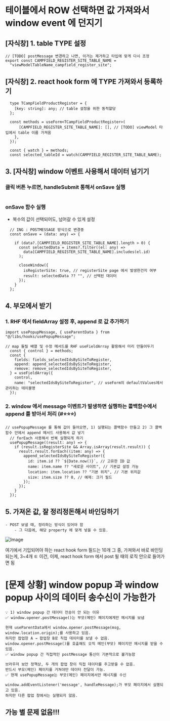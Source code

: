 
# 테이블에서 ROW 선택하면 값 가져와서 window event 에 던지기 

## [자식창] 1. table TYPE 설정 
```tsx
// [TODO] postMessage 변경하고 나면, 이거는 제거하고 타입에 맞게 다시 조정 
export const CAMPFIELD_REGISTER_SITE_TABLE_NAME =
  "viewModelTableName_campfield_register_site";
```

## [자식창] 2. react hook form 에 TYPE 가져와서 등록하기 
```tsx
  type TCampFieldProductRegister = {
    [key: string]: any; // table 설정을 위한 동적할당
  };

  const methods = useForm<TCampFieldProductRegister>(
      [CAMPFIELD_REGISTER_SITE_TABLE_NAME]: [], // [TODO] viewModel 타입에서 table 이름 가져옴
    },
  });

  const { watch } = methods;
  const selected_tableId = watch(CAMPFIELD_REGISTER_SITE_TABLE_NAME);
```

## 3. [자식창] window 이벤트 사용해서 데이터 넘기기 

### 클릭 버튼 누르면, handleSubmit 통해서 onSave 실행 
```tsx

```

### onSave 함수 실행
- 복수의 값이 선택되어도, 넘어갈 수 있게 설정 
```tsx
  // ING : POSTMESSAGE 방식으로 변경중
  const onSave = (data: any) => {

    if (data?.[CAMPFIELD_REGISTER_SITE_TABLE_NAME].length > 0) {
      const selectedData = items?.filter((el: any) =>
        data[CAMPFIELD_REGISTER_SITE_TABLE_NAME].includes(el.id)
      );

      closeWindow({
        isRegisterSite: true, // registerSite page 에서 발생한건지 여부
        result: selectedData ?? "", // 선택된 데이터
      });
    }
  };
```




## 4. 부모에서 받기 
### 1. RHF 에서 fieldArray 설정 후, append 로 값 추가하기
```tsx
import usePopupMessage, { useParentData } from "@/libs/hooks/usePopupMessage";

// map 돌릴 배열 및 수정 메서드를 RHF useFieldArray 활용해서 미리 만들어두기
  const { control } = methods;
  const {
    fields: fields_selectedIdsBySiteToRegister,
    append: append_selectedIdsBySiteToRegister,
    remove: remove_selectedIdsBySiteToRegister,
  } = useFieldArray({
    control,
    name: "selectedIdsBySiteToRegister", // useForm의 defaultValues에서 관리하는 테이블명
  });

```

### 2. window 에서 message 이벤트가 발생하면 실행하는 콜백함수에서 append 를 받아서 처리 (#⭐⭐⭐)
```tsx
// usePopupMessage 를 통해 값이 들어오면, 1) 실행되는 콜백함수 만들고 2) 그 콜백함수 안에서 append 메서드 사용해서 값 넣기
  // forEach 사용해서 반복 실행되게 하기 
  usePopupMessage((result: any) => {
    if (result.isRegisterSite && Array.isArray(result.result)) {
      result.result.forEach((item: any) => {
        append_selectedIdsBySiteToRegister({
          id: item.id ?? `${Date.now()}`, // 고유한 ID 값
          name: item.name ?? "새로운 사이트", // 기본값 설정 가능
          location: item.location ?? "기본 위치", // 기본 위치값
          size: item.size ?? 0, // 예제: 크기 필드
        });
      });
    }
  });
```




## 5. 가져온 값, 잘 정리정돈해서 바인딩하기 

```
- POST 보낼 때, 정리하는 방식이 있어야 함 
	- 그 다음에, 해당 property 에 맞게 넣을 수 있음. 

```


![Image](https://i.imgur.com/Aw6PrJB.jpeg)

여기에서 기입되어야 하는 react hook form 필드는 10개 
그 중, 가져와서 바로 바인딩 되는게, 3~4개 ㅌ
이건, 이제, react hook form 에서 post 될 때의 로직 안으로 들어가면 됨




# [문제 상황] window popup 과 window popup 사이의 데이터 송수신이 가능한가 
```tsx
💡 1) window popup 간 데이터 전송이 안 되는 이유
✅ window.opener.postMessage()는 부모(메인) 페이지에게만 메시지를 보냄

현재 useParentData에서 window.opener.postMessage(msg, window.location.origin);를 사용하고 있음.
하지만 팝업창 A → 팝업창 B로 직접 데이터를 보낼 수 없음.
window.opener.postMessage()를 호출해도 오직 메인(부모) 페이지만 메시지를 받을 수 있음.
✅ window popup 간 직접적인 postMessage 통신이 기본적으로 불가능함

브라우저 보안 정책상, 두 개의 팝업 창이 직접 데이터를 주고받을 수 없음.
반드시 부모(메인) 페이지를 거쳐야만 데이터 전달이 가능.
✅ 현재 usePopupMessage는 부모(메인) 페이지에서만 메시지를 수신

window.addEventListener('message', handleMessage);가 부모 페이지에서 실행되고 있음.
하지만 다른 팝업 창에서는 실행되지 않음.
```

## 가능 별 문제 없음!!! 

